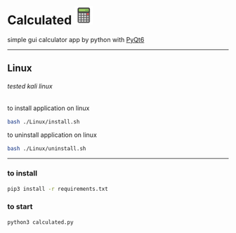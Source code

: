 <h1>
    Calculated <img src="./Linux/calculator.png" width="42px">
</h1>

simple gui calculator app by python with <a href="https://pypi.org/project/PyQt6/">PyQt6</a>

<hr>



<h2>Linux</h2>

###### tested kali linux

to install application on linux
```bash
bash ./Linux/install.sh 
```


to uninstall application on linux
```bash
bash ./Linux/uninstall.sh 
```


<hr>

<h3>to install</h3>

```bash
pip3 install -r requirements.txt
```

<h3>to start</h3>

```bash
python3 calculated.py
```